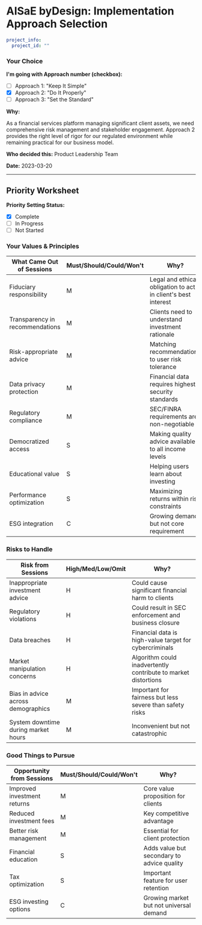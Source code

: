 # AISaE byDesign: Implementation Approach Selection

```yaml
project_info:
  project_id: ""
```

### Your Choice

**I'm going with Approach number (checkbox):**
<!--%APPROACH_NUMBER-->
- [ ] Approach 1: "Keep It Simple" 
- [x] Approach 2: "Do It Properly"
- [ ] Approach 3: "Set the Standard"

**Why:**
<!--%APPROACH_RATIONALE-->As a financial services platform managing significant client assets, we need comprehensive risk management and stakeholder engagement. Approach 2 provides the right level of rigor for our regulated environment while remaining practical for our business model.

**Who decided this:** Product Leadership Team

**Date:** 2023-03-20

---

## Priority Worksheet

**Priority Setting Status:**
<!--%PRIORITIES_COMPLETE-->
- [x] Complete
- [ ] In Progress
- [ ] Not Started

### Your Values & Principles

| What Came Out of Sessions | Must/Should/Could/Won't | Why?             |
| ------------------------- | ----------------------- | ---------------- |
| Fiduciary responsibility  | M                       | Legal and ethical obligation to act in client's best interest |
| Transparency in recommendations | M                 | Clients need to understand investment rationale |
| Risk-appropriate advice   | M                       | Matching recommendations to user risk tolerance |
| Data privacy protection   | M                       | Financial data requires highest security standards |
| Regulatory compliance     | M                       | SEC/FINRA requirements are non-negotiable |
| Democratized access       | S                       | Making quality advice available to all income levels |
| Educational value         | S                       | Helping users learn about investing |
| Performance optimization  | S                       | Maximizing returns within risk constraints |
| ESG integration          | C                       | Growing demand but not core requirement |

### Risks to Handle

| Risk from Sessions | High/Med/Low/Omit | Why?             |
| ------------------ | ----------------- | ---------------- |
| Inappropriate investment advice | H | Could cause significant financial harm to clients |
| Regulatory violations | H | Could result in SEC enforcement and business closure |
| Data breaches | H | Financial data is high-value target for cybercriminals |
| Market manipulation concerns | H | Algorithm could inadvertently contribute to market distortions |
| Bias in advice across demographics | M | Important for fairness but less severe than safety risks |
| System downtime during market hours | M | Inconvenient but not catastrophic |

### Good Things to Pursue

| Opportunity from Sessions | Must/Should/Could/Won't | Why?             |
| ------------------------- | ----------------------- | ---------------- |
| Improved investment returns | M                     | Core value proposition for clients |
| Reduced investment fees | M                       | Key competitive advantage |
| Better risk management | M                        | Essential for client protection |
| Financial education | S                         | Adds value but secondary to advice quality |
| Tax optimization | S                           | Important feature for user retention |
| ESG investing options | C                        | Growing market but not universal demand |